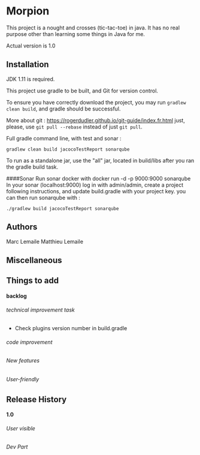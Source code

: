 # Morpion

This project is a nought and crosses (tic-tac-toe) in java. It has no real purpose other than learning some things in Java for me.

Actual version is 1.0

## Installation

JDK 1.11 is required.

This project use gradle to be built, and Git for version control.

To ensure you have correctly download the project,
you may run `gradlew clean build`,
and gradle should be successful.

More about git :
https://rogerdudler.github.io/git-guide/index.fr.html
just, please, use `git pull --rebase` instead of just `git pull`.

Full gradle command line, with test and sonar :
``` shell script
gradlew clean build jacocoTestReport sonarqube
```

To run as a standalone jar, use the "all" jar, located in build/libs after you ran the gradle build task.

####Sonar
Run sonar docker with docker run -d -p 9000:9000 sonarqube
In your sonar (localhost:9000) log in with admin/admin,
create a project following instructions,
and update build.gradle with your project key.
you can then run sonarqube with :
```shell script
./gradlew build jacocoTestReport sonarqube
``` 


## Authors

Marc Lemaile
Matthieu Lemaile

## Miscellaneous


## Things to add

#### backlog
###### technical improvement task
* Check plugins version number in build.gradle

###### code improvement

###### New features

###### User-friendly

## Release History

#### 1.0
###### User visible

###### Dev Part